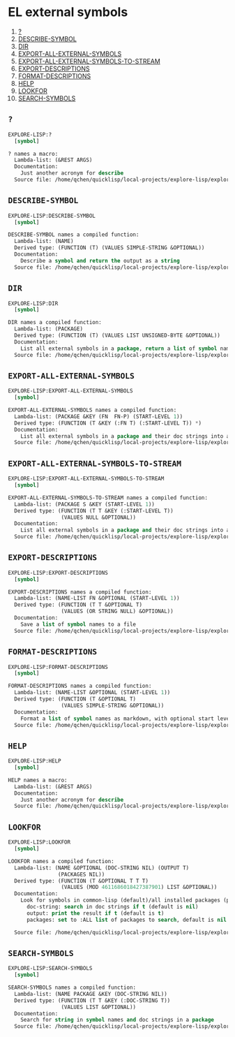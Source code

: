 # EL external symbols


1. [?](#?)
2. [DESCRIBE-SYMBOL](#describe-symbol)
3. [DIR](#dir)
4. [EXPORT-ALL-EXTERNAL-SYMBOLS](#export-all-external-symbols)
5. [EXPORT-ALL-EXTERNAL-SYMBOLS-TO-STREAM](#export-all-external-symbols-to-stream)
6. [EXPORT-DESCRIPTIONS](#export-descriptions)
7. [FORMAT-DESCRIPTIONS](#format-descriptions)
8. [HELP](#help)
9. [LOOKFOR](#lookfor)
10. [SEARCH-SYMBOLS](#search-symbols)


##  `?`

```lisp
EXPLORE-LISP:?
  [symbol]

? names a macro:
  Lambda-list: (&REST ARGS)
  Documentation:
    Just another acronym for describe
  Source file: /home/qchen/quicklisp/local-projects/explore-lisp/explore-lisp.lisp
```
##  `DESCRIBE-SYMBOL`

```lisp
EXPLORE-LISP:DESCRIBE-SYMBOL
  [symbol]

DESCRIBE-SYMBOL names a compiled function:
  Lambda-list: (NAME)
  Derived type: (FUNCTION (T) (VALUES SIMPLE-STRING &OPTIONAL))
  Documentation:
    Describe a symbol and return the output as a string
  Source file: /home/qchen/quicklisp/local-projects/explore-lisp/explore-lisp.lisp
```
##  `DIR`

```lisp
EXPLORE-LISP:DIR
  [symbol]

DIR names a compiled function:
  Lambda-list: (PACKAGE)
  Derived type: (FUNCTION (T) (VALUES LIST UNSIGNED-BYTE &OPTIONAL))
  Documentation:
    List all external symbols in a package, return a list of symbol names and its length
  Source file: /home/qchen/quicklisp/local-projects/explore-lisp/explore-lisp.lisp
```
##  `EXPORT-ALL-EXTERNAL-SYMBOLS`

```lisp
EXPLORE-LISP:EXPORT-ALL-EXTERNAL-SYMBOLS
  [symbol]

EXPORT-ALL-EXTERNAL-SYMBOLS names a compiled function:
  Lambda-list: (PACKAGE &KEY (FN  FN-P) (START-LEVEL 1))
  Derived type: (FUNCTION (T &KEY (:FN T) (:START-LEVEL T)) *)
  Documentation:
    List all external symbols in a package and their doc strings into a file ~package~.md
  Source file: /home/qchen/quicklisp/local-projects/explore-lisp/explore-lisp.lisp
```
##  `EXPORT-ALL-EXTERNAL-SYMBOLS-TO-STREAM`

```lisp
EXPLORE-LISP:EXPORT-ALL-EXTERNAL-SYMBOLS-TO-STREAM
  [symbol]

EXPORT-ALL-EXTERNAL-SYMBOLS-TO-STREAM names a compiled function:
  Lambda-list: (PACKAGE S &KEY (START-LEVEL 1))
  Derived type: (FUNCTION (T T &KEY (:START-LEVEL T))
                 (VALUES NULL &OPTIONAL))
  Documentation:
    List all external symbols in a package and their doc strings into a stream ~s~
  Source file: /home/qchen/quicklisp/local-projects/explore-lisp/explore-lisp.lisp
```
##  `EXPORT-DESCRIPTIONS`

```lisp
EXPLORE-LISP:EXPORT-DESCRIPTIONS
  [symbol]

EXPORT-DESCRIPTIONS names a compiled function:
  Lambda-list: (NAME-LIST FN &OPTIONAL (START-LEVEL 1))
  Derived type: (FUNCTION (T T &OPTIONAL T)
                 (VALUES (OR STRING NULL) &OPTIONAL))
  Documentation:
    Save a list of symbol names to a file
  Source file: /home/qchen/quicklisp/local-projects/explore-lisp/explore-lisp.lisp
```
##  `FORMAT-DESCRIPTIONS`

```lisp
EXPLORE-LISP:FORMAT-DESCRIPTIONS
  [symbol]

FORMAT-DESCRIPTIONS names a compiled function:
  Lambda-list: (NAME-LIST &OPTIONAL (START-LEVEL 1))
  Derived type: (FUNCTION (T &OPTIONAL T)
                 (VALUES SIMPLE-STRING &OPTIONAL))
  Documentation:
    Format a list of symbol names as markdown, with optional start level for headers
  Source file: /home/qchen/quicklisp/local-projects/explore-lisp/explore-lisp.lisp
```
##  `HELP`

```lisp
EXPLORE-LISP:HELP
  [symbol]

HELP names a macro:
  Lambda-list: (&REST ARGS)
  Documentation:
    Just another acronym for describe
  Source file: /home/qchen/quicklisp/local-projects/explore-lisp/explore-lisp.lisp
```
##  `LOOKFOR`

```lisp
EXPLORE-LISP:LOOKFOR
  [symbol]

LOOKFOR names a compiled function:
  Lambda-list: (NAME &OPTIONAL (DOC-STRING NIL) (OUTPUT T)
                (PACKAGES NIL))
  Derived type: (FUNCTION (T &OPTIONAL T T T)
                 (VALUES (MOD 4611686018427387901) LIST &OPTIONAL))
  Documentation:
    Look for symbols in common-lisp (default)/all installed packages (packages = :all) that contain `name`
      doc-string: search in doc strings if t (default is nil)
      output: print the result if t (default is t)
      packages: set to :ALL list of packages to search, default is nil for just common-lisp

  Source file: /home/qchen/quicklisp/local-projects/explore-lisp/explore-lisp.lisp
```
##  `SEARCH-SYMBOLS`

```lisp
EXPLORE-LISP:SEARCH-SYMBOLS
  [symbol]

SEARCH-SYMBOLS names a compiled function:
  Lambda-list: (NAME PACKAGE &KEY (DOC-STRING NIL))
  Derived type: (FUNCTION (T T &KEY (:DOC-STRING T))
                 (VALUES LIST &OPTIONAL))
  Documentation:
    Search for string in symbol names and doc strings in a package
  Source file: /home/qchen/quicklisp/local-projects/explore-lisp/explore-lisp.lisp
```
